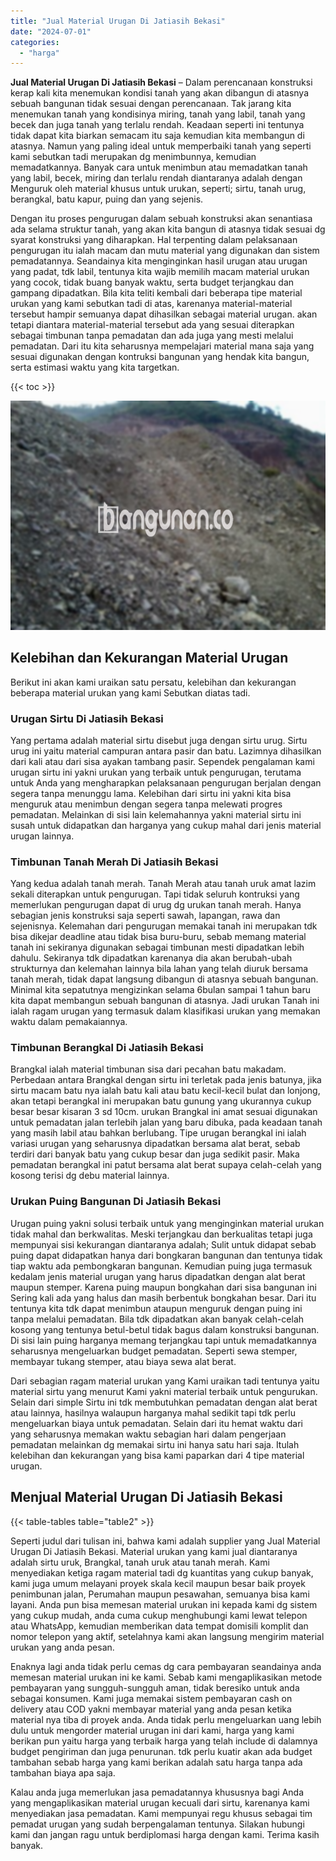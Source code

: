 ```yaml
---
title: "Jual Material Urugan Di Jatiasih Bekasi"
date: "2024-07-01"
categories: 
  - "harga"
---
```


**Jual Material Urugan Di Jatiasih Bekasi** – Dalam perencanaan konstruksi kerap kali kita menemukan kondisi tanah yang akan dibangun di atasnya sebuah bangunan tidak sesuai dengan perencanaan. Tak jarang kita menemukan tanah yang kondisinya miring, tanah yang labil, tanah yang becek dan juga tanah yang terlalu rendah. Keadaan seperti ini tentunya tidak dapat kita biarkan semacam itu saja kemudian kita membangun di atasnya. Namun yang paling ideal untuk memperbaiki tanah yang seperti kami sebutkan tadi merupakan dg menimbunnya, kemudian memadatkannya. Banyak cara untuk menimbun atau memadatkan tanah yang labil, becek, miring dan terlalu rendah diantaranya adalah dengan Menguruk oleh material khusus untuk urukan, seperti; sirtu, tanah urug, berangkal, batu kapur, puing dan yang sejenis.

Dengan itu proses pengurugan dalam sebuah konstruksi akan senantiasa ada selama struktur tanah, yang akan kita bangun di atasnya tidak sesuai dg syarat konstruksi yang diharapkan. Hal terpenting dalam pelaksanaan pengurugan itu ialah macam dan mutu material yang digunakan dan sistem pemadatannya. Seandainya kita menginginkan hasil urugan atau urugan yang padat, tdk labil, tentunya kita wajib memilih macam material urukan yang cocok, tidak buang banyak waktu, serta budget terjangkau dan gampang dipadatkan. Bila kita teliti kembali dari beberapa tipe material urukan yang kami sebutkan tadi di atas, karenanya material-material tersebut hampir semuanya dapat dihasilkan sebagai material urugan. akan tetapi diantara material-material tersebut ada yang sesuai diterapkan sebagai timbunan tanpa pemadatan dan ada juga yang mesti melalui pemadatan. Dari itu kita seharusnya mempelajari material mana saja yang sesuai digunakan dengan kontruksi bangunan yang hendak kita bangun, serta estimasi waktu yang kita targetkan.

{{< toc >}}

![Jual Material Urugan Di Jatiasih Bekasi](/images/jual-urugan-42.png)

## Kelebihan dan Kekurangan Material Urugan

Berikut ini akan kami uraikan satu persatu, kelebihan dan kekurangan beberapa material urukan yang kami Sebutkan diatas tadi.

### Urugan Sirtu Di Jatiasih Bekasi

Yang pertama adalah material sirtu disebut juga dengan sirtu urug. Sirtu urug ini yaitu material campuran antara pasir dan batu. Lazimnya dihasilkan dari kali atau dari sisa ayakan tambang pasir. Sependek pengalaman kami urugan sirtu ini yakni urukan yang terbaik untuk pengurugan, terutama untuk Anda yang mengharapkan pelaksanaan pengurugan berjalan dengan segera tanpa menunggu lama. Kelebihan dari sirtu ini yakni kita bisa menguruk atau menimbun dengan segera tanpa melewati progres pemadatan. Melainkan di sisi lain kelemahannya yakni material sirtu ini susah untuk didapatkan dan harganya yang cukup mahal dari jenis material urugan lainnya.

### Timbunan Tanah Merah Di Jatiasih Bekasi

Yang kedua adalah tanah merah. Tanah Merah atau tanah uruk amat lazim sekali diterapkan untuk pengurugan. Tapi tidak seluruh kontruksi yang memerlukan pengurugan dapat di urug dg urukan tanah merah. Hanya sebagian jenis konstruksi saja seperti sawah, lapangan, rawa dan sejenisnya. Kelemahan dari pengurugan memakai tanah ini merupakan tdk bisa dikejar deadline atau tidak bisa buru-buru, sebab memang material tanah ini sekiranya digunakan sebagai timbunan mesti dipadatkan lebih dahulu. Sekiranya tdk dipadatkan karenanya dia akan berubah-ubah strukturnya dan kelemahan lainnya bila lahan yang telah diuruk bersama tanah merah, tidak dapat langsung dibangun di atasnya sebuah bangunan. Minimal kita sepatutnya mengizinkan selama 6bulan sampai 1 tahun baru kita dapat membangun sebuah bangunan di atasnya. Jadi urukan Tanah ini ialah ragam urugan yang termasuk dalam klasifikasi urukan yang memakan waktu dalam pemakaiannya.

### Timbunan Berangkal Di Jatiasih Bekasi

Brangkal ialah material timbunan sisa dari pecahan batu makadam. Perbedaan antara Brangkal dengan sirtu ini terletak pada jenis batunya, jika sirtu macam batu nya ialah batu kali atau batu kecil-kecil bulat dan lonjong, akan tetapi berangkal ini merupakan batu gunung yang ukurannya cukup besar besar kisaran 3 sd 10cm. urukan Brangkal ini amat sesuai digunakan untuk pemadatan jalan terlebih jalan yang baru dibuka, pada keadaan tanah yang masih labil atau bahkan berlubang. Tipe urugan berangkal ini ialah variasi urugan yang seharusnya dipadatkan bersama alat berat, sebab terdiri dari banyak batu yang cukup besar dan juga sedikit pasir. Maka pemadatan berangkal ini patut bersama alat berat supaya celah-celah yang kosong terisi dg debu material lainnya.

### Urukan Puing Bangunan Di Jatiasih Bekasi

Urugan puing yakni solusi terbaik untuk yang menginginkan material urukan tidak mahal dan berkwalitas. Meski terjangkau dan berkualitas tetapi juga mempunyai sisi kekurangan diantaranya adalah; Sulit untuk didapat sebab puing dapat didapatkan hanya dari bongkaran bangunan dan tentunya tidak tiap waktu ada pembongkaran bangunan. Kemudian puing juga termasuk kedalam jenis material urugan yang harus dipadatkan dengan alat berat maupun stemper. Karena puing maupun bongkahan dari sisa bangunan ini Sering kali ada yang halus dan masih berbentuk bongkahan besar. Dari itu tentunya kita tdk dapat menimbun ataupun menguruk dengan puing ini tanpa melalui pemadatan. Bila tdk dipadatkan akan banyak celah-celah kosong yang tentunya betul-betul tidak bagus dalam konstruksi bangunan. Di sisi lain puing harganya memang terjangkau tapi untuk memadatkannya seharusnya mengeluarkan budget pemadatan. Seperti sewa stemper, membayar tukang stemper, atau biaya sewa alat berat.

Dari sebagian ragam material urukan yang Kami uraikan tadi tentunya yaitu material sirtu yang menurut Kami yakni material terbaik untuk pengurukan. Selain dari simple Sirtu ini tdk membutuhkan pemadatan dengan alat berat atau lainnya, hasilnya walaupun harganya mahal sedikit tapi tdk perlu mengeluarkan biaya untuk pemadatan. Selain dari itu hemat waktu dari yang seharusnya memakan waktu sebagian hari dalam pengerjaan pemadatan melainkan dg memakai sirtu ini hanya satu hari saja. Itulah kelebihan dan kekurangan yang bisa kami paparkan dari 4 tipe material urugan.

## Menjual Material Urugan Di Jatiasih Bekasi

{{< table-tables table="table2" >}}

Seperti judul dari tulisan ini, bahwa kami adalah supplier yang Jual Material Urugan Di Jatiasih Bekasi. Material urukan yang kami jual diantaranya adalah sirtu uruk, Brangkal, tanah uruk atau tanah merah. Kami menyediakan ketiga ragam material tadi dg kuantitas yang cukup banyak, kami juga umum melayani proyek skala kecil maupun besar baik proyek penimbunan jalan, Perumahan maupun pesawahan, semuanya bisa kami layani. Anda pun bisa memesan material urukan ini kepada kami dg sistem yang cukup mudah, anda cuma cukup menghubungi kami lewat telepon atau WhatsApp, kemudian memberikan data tempat domisili komplit dan nomor telepon yang aktif, setelahnya kami akan langsung mengirim material urukan yang anda pesan.

Enaknya lagi anda tidak perlu cemas dg cara pembayaran seandainya anda memesan material urukan ini ke kami. Sebab kami mengaplikasikan metode pembayaran yang sungguh-sungguh aman, tidak beresiko untuk anda sebagai konsumen. Kami juga memakai sistem pembayaran cash on delivery atau COD yakni membayar material yang anda pesan ketika material nya tiba di proyek anda. Anda tidak perlu mengeluarkan uang lebih dulu untuk mengorder material urugan ini dari kami, harga yang kami berikan pun yaitu harga yang terbaik harga yang telah include di dalamnya budget pengiriman dan juga penurunan. tdk perlu kuatir akan ada budget tambahan sebab harga yang kami berikan adalah satu harga tanpa ada tambahan biaya apa saja.

Kalau anda juga memerlukan jasa pemadatannya khususnya bagi Anda yang mengaplikasikan material urugan kecuali dari sirtu, karenanya kami menyediakan jasa pemadatan. Kami mempunyai regu khusus sebagai tim pemadat urugan yang sudah berpengalaman tentunya. Silakan hubungi kami dan jangan ragu untuk berdiplomasi harga dengan kami. Terima kasih banyak.

